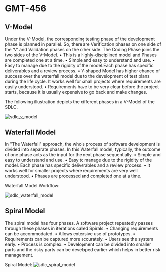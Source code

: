 # GMT-456
## V-Model 
Under the V-Model, the corresponding testing phase of the development phase is planned in parallel. So, there are Verification phases on one side of the ‘V’ and Validation phases on the other side. The Coding Phase joins the two sides of the V-Model.
•	This is a highly-disciplined model and Phases are completed one at a time.
•	Simple and easy to understand and use.
•	Easy to manage due to the rigidity of the model.Each phase has specific deliverables and a review process.
•	V-shaped Model has higher chance of success over the waterfall model due to the development of test plans during the life cycle. It works well for small projects where requirements are easily understood.
•	Requirements have to be very clear before the project starts, because it is usually expensive to go back and make changes.

The following illustration depicts the different phases in a V-Model of the SDLC.


![sdlc_v_model](https://user-images.githubusercontent.com/72759545/95889735-7a653380-0d8b-11eb-98a9-aa50a9d9e72d.jpg)


## Waterfall Model
   In "The Waterfall" approach, the whole process of software development is divided into separate phases. In this Waterfall model, typically, the outcome of one phase acts as the input for the next phase sequentially.
•	Simple and easy to understand and use.
•	Easy to manage due to the rigidity of the model. Each phase has specific deliverables and a review process.
•	It works well for smaller projects where requirements are very well understood.
•	Phases are processed and completed one at a time.

   Waterfall Model Workflow:


![sdlc_waterfall_model](https://user-images.githubusercontent.com/72759545/95890956-1c395000-0d8d-11eb-939f-2efae6f57d18.jpg)

## Spiral Model 
   The spiral model has four phases. A software project repeatedly passes through these phases in iterations called Spirals.
•	Changing requirements can be accommodated.
•	Allows extensive use of prototypes.
•	Requirements can be captured more accurately.
•	Users see the system early.
•	Process is complex.
•	Development can be divided into smaller parts and the risky parts can be developed earlier which helps in better risk management.

   Spiral Model:
   ![sdlc_spiral_model](https://user-images.githubusercontent.com/72759545/95891424-bc8f7480-0d8d-11eb-9fa4-4682e2cd19db.jpg)
   









